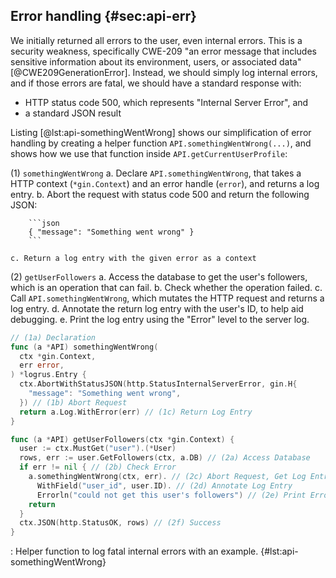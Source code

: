 ## Error handling {#sec:api-err}

We initially returned all errors to the user, even internal errors. This is a security weakness, specifically CWE-209 "an error message that includes sensitive information about its environment, users, or associated data" [@CWE209GenerationError]. Instead, we should simply log internal errors, and if those errors are fatal, we should have a standard response with:

- HTTP status code 500, which represents "Internal Server Error", and
- a standard JSON result

Listing [@lst:api-somethingWentWrong] shows our simplification of error handling by creating a helper function `API.somethingWentWrong(...)`, and shows how we use that function inside `API.getCurrentUserProfile`:

(1) `somethingWentWrong`
    a. Declare `API.somethingWentWrong`, that takes a HTTP context (`*gin.Context`) and an error handle (`error`), and returns a log entry.
    b. Abort the request with status code 500 and return the following JSON:

        ```json
        { "message": "Something went wrong" }
        ```

    c. Return a log entry with the given error as a context
(2) `getUserFollowers`
    a. Access the database to get the user's followers, which is an operation that can fail.
    b. Check whether the operation failed.
    c. Call `API.somethingWentWrong`, which mutates the HTTP request and returns a log entry.
    d. Annotate the return log entry with the user's ID, to help aid debugging.
    e. Print the log entry using the "Error" level to the server log.

```go
// (1a) Declaration
func (a *API) somethingWentWrong(
  ctx *gin.Context,
  err error,
) *logrus.Entry {
  ctx.AbortWithStatusJSON(http.StatusInternalServerError, gin.H{
    "message": "Something went wrong",
  }) // (1b) Abort Request
  return a.Log.WithError(err) // (1c) Return Log Entry
}

func (a *API) getUserFollowers(ctx *gin.Context) {
  user := ctx.MustGet("user").(*User)
  rows, err := user.GetFollowers(ctx, a.DB) // (2a) Access Database
  if err != nil { // (2b) Check Error
    a.somethingWentWrong(ctx, err). // (2c) Abort Request, Get Log Entry
      WithField("user_id", user.ID). // (2d) Annotate Log Entry
      Errorln("could not get this user's followers") // (2e) Print Error
    return
  }
  ctx.JSON(http.StatusOK, rows) // (2f) Success
}
```
: Helper function to log fatal internal errors with an example. {#lst:api-somethingWentWrong}
